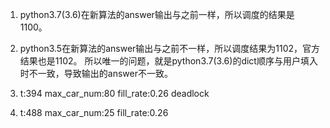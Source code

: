 1. python3.7(3.6)在新算法的answer输出与之前一样，所以调度的结果是1100。
2. python3.5在新算法的answer输出与之前不一样，所以调度结果为1102，官方结果也是1102。
    所以唯一的问题，就是python3.7(3.6)的dict顺序与用户填入时不一致，导致输出的answer不一致。
    
    
1. t:394  max_car_num:80  fill_rate:0.26 deadlock
2. t:488  max_car_num:25  fill_rate:0.26
